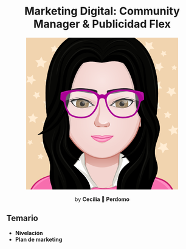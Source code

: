 <h1 align="center">Marketing Digital: Community Manager & Publicidad Flex</h1>
<p align="center"><img src="myAvatar.png" width: "40%"></p>
<p align="center">by <b>Cecilia 💛 Perdomo</b></p>

## Temario
- **Nivelación**
- **Plan de marketing**